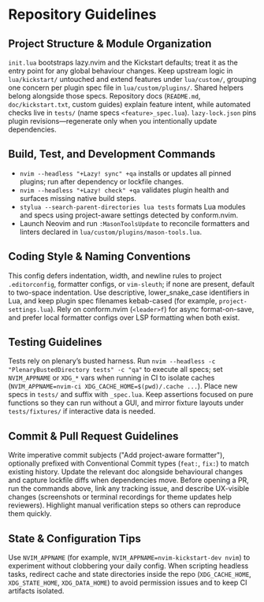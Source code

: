 # Repository Guidelines

## Project Structure & Module Organization
`init.lua` bootstraps lazy.nvim and the Kickstart defaults; treat it as the entry point for any global behaviour changes. Keep upstream logic in `lua/kickstart/` untouched and extend features under `lua/custom/`, grouping one concern per plugin spec file in `lua/custom/plugins/`. Shared helpers belong alongside those specs. Repository docs (`README.md`, `doc/kickstart.txt`, custom guides) explain feature intent, while automated checks live in `tests/` (name specs `<feature>_spec.lua`). `lazy-lock.json` pins plugin revisions—regenerate only when you intentionally update dependencies.

## Build, Test, and Development Commands
- `nvim --headless "+Lazy! sync" +qa` installs or updates all pinned plugins; run after dependency or lockfile changes.
- `nvim --headless "+Lazy! check" +qa` validates plugin health and surfaces missing native build steps.
- `stylua --search-parent-directories lua tests` formats Lua modules and specs using project-aware settings detected by conform.nvim.
- Launch Neovim and run `:MasonToolsUpdate` to reconcile formatters and linters declared in `lua/custom/plugins/mason-tools.lua`.

## Coding Style & Naming Conventions
This config defers indentation, width, and newline rules to project `.editorconfig`, formatter configs, or `vim-sleuth`; if none are present, default to two-space indentation. Use descriptive, lower_snake_case identifiers in Lua, and keep plugin spec filenames kebab-cased (for example, `project-settings.lua`). Rely on conform.nvim (`<leader>f`) for async format-on-save, and prefer local formatter configs over LSP formatting when both exist.

## Testing Guidelines
Tests rely on plenary’s busted harness. Run `nvim --headless -c "PlenaryBustedDirectory tests" -c "qa"` to execute all specs; set `NVIM_APPNAME` or `XDG_*` vars when running in CI to isolate caches (`NVIM_APPNAME=nvim-ci XDG_CACHE_HOME=$(pwd)/.cache ...`). Place new specs in `tests/` and suffix with `_spec.lua`. Keep assertions focused on pure functions so they can run without a GUI, and mirror fixture layouts under `tests/fixtures/` if interactive data is needed.

## Commit & Pull Request Guidelines
Write imperative commit subjects ("Add project-aware formatter"), optionally prefixed with Conventional Commit types (`feat:`, `fix:`) to match existing history. Update the relevant doc alongside behavioural changes and capture lockfile diffs when dependencies move. Before opening a PR, run the commands above, link any tracking issue, and describe UX-visible changes (screenshots or terminal recordings for theme updates help reviewers). Highlight manual verification steps so others can reproduce them quickly.

## State & Configuration Tips
Use `NVIM_APPNAME` (for example, `NVIM_APPNAME=nvim-kickstart-dev nvim`) to experiment without clobbering your daily config. When scripting headless tasks, redirect cache and state directories inside the repo (`XDG_CACHE_HOME`, `XDG_STATE_HOME`, `XDG_DATA_HOME`) to avoid permission issues and to keep CI artifacts isolated.
